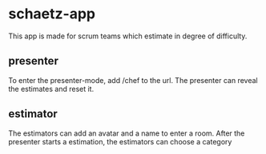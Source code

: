 # schaetz-app

This app is made for scrum teams which estimate in degree of difficulty.

## presenter
To enter the presenter-mode, add /chef to the url.
The presenter can reveal the estimates and reset it.

## estimator
The estimators can add an avatar and a name to enter a room.
After the presenter starts a estimation, the estimators can choose a category 
